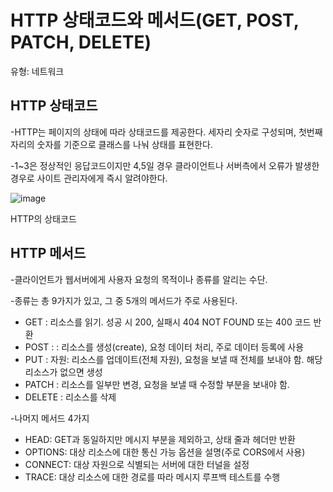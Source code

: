 # HTTP 상태코드와 메서드(GET, POST, PATCH, DELETE)

유형: 네트워크

## HTTP 상태코드

-HTTP는 페이지의 상태에 따라 상태코드를 제공한다. 세자리 숫자로 구성되며, 첫번째 자리의 숫자를 기준으로 클래스를 나눠 상태를 표현한다.

-1~3은 정상적인 응답코드이지만 4,5일 경우 클라이언트나 서버측에서 오류가 발생한 경우로 사이트 관리자에게 즉시 알려야한다.

![image](https://user-images.githubusercontent.com/102861657/210595509-29f0a278-f359-4e5c-ba30-d6ff76bab37c.png)

HTTP의 상태코드

## HTTP 메서드

-클라이언트가 웹서버에게 사용자 요청의 목적이나 종류를 알리는 수단.

-종류는 총 9가지가 있고, 그 중 5개의 메서드가 주로 사용된다.

- GET : 리소스를 읽기. 성공 시 200, 실패시 404 NOT FOUND 또는 400 코드 반환
- POST : : 리소스를 생성(create), 요청 데이터 처리, 주로 데이터 등록에 사용
- PUT : 자원: 리소스를 업데이트(전체 자원), 요청을 보낼 때 전체를 보내야 함. 해당 리소스가 없으면 생성
- PATCH : 리소스를 일부만 변경, 요청을 보낼 때 수정할 부분을 보내야 함.
- DELETE : 리소스를 삭제

-나머지 메서드 4가지

- HEAD: GET과 동일하지만 메시지 부분을 제외하고, 상태 줄과 헤더만 반환
- OPTIONS: 대상 리소스에 대한 통신 가능 옵션을 설명(주로 CORS에서 사용)
- CONNECT: 대상 자원으로 식별되는 서버에 대한 터널을 설정
- TRACE: 대상 리소스에 대한 경로를 따라 메시지 루프백 테스트를 수행

